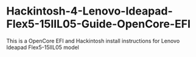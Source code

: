# Hackintosh-4-Lenovo-Ideapad-Flex5-15IIL05-Guide-OpenCore-EFI
This is a OpenCore EFI and Hackintosh install instructions for Lenovo Ideapad Flex5-15IIL05 model
